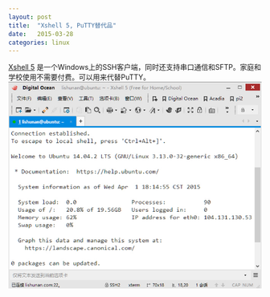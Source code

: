 ```yaml
---
layout: post
title:  "Xshell 5, PuTTY替代品"
date:   2015-03-28
categories: linux
---
```

[Xshell 5][Xshell 5] 是一个Windows上的SSH客户端，同时还支持串口通信和SFTP。家庭和学校使用不需要付费。可以用来代替PuTTY。
![Xshell](/images/xshell5.jpg)

[Xshell 5]:      http://www.netsarang.com/download/down_xsh5.html

